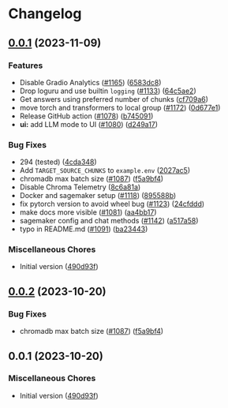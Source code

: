 # Changelog

## [0.0.1](https://github.com/jay-m-dev/privateGPT/compare/v0.0.2...v0.0.1) (2023-11-09)


### Features

* Disable Gradio Analytics ([#1165](https://github.com/jay-m-dev/privateGPT/issues/1165)) ([6583dc8](https://github.com/jay-m-dev/privateGPT/commit/6583dc84c082773443fc3973b1cdf8095fa3fec3))
* Drop loguru and use builtin `logging` ([#1133](https://github.com/jay-m-dev/privateGPT/issues/1133)) ([64c5ae2](https://github.com/jay-m-dev/privateGPT/commit/64c5ae214a9520151c9c2d52ece535867d799367))
* Get answers using preferred number of chunks ([cf709a6](https://github.com/jay-m-dev/privateGPT/commit/cf709a6b7a951fc333ef5a089b24179ca660469b))
* move torch and transformers to local group ([#1172](https://github.com/jay-m-dev/privateGPT/issues/1172)) ([0d677e1](https://github.com/jay-m-dev/privateGPT/commit/0d677e10b970aec222ec04837d0f08f1631b6d4a))
* Release GitHub action ([#1078](https://github.com/jay-m-dev/privateGPT/issues/1078)) ([b745091](https://github.com/jay-m-dev/privateGPT/commit/b7450911b25b0b70528fd4b620cffb90766e3448))
* **ui:** add LLM mode to UI ([#1080](https://github.com/jay-m-dev/privateGPT/issues/1080)) ([d249a17](https://github.com/jay-m-dev/privateGPT/commit/d249a17c330abd122e4988d35d94bcc2df980700))


### Bug Fixes

* 294 (tested) ([4cda348](https://github.com/jay-m-dev/privateGPT/commit/4cda348cf87f56ff237e376b03732b1b47a99215))
* Add `TARGET_SOURCE_CHUNKS` to `example.env` ([2027ac5](https://github.com/jay-m-dev/privateGPT/commit/2027ac563b6606199563632191b65f5105af8ebe))
* chromadb max batch size ([#1087](https://github.com/jay-m-dev/privateGPT/issues/1087)) ([f5a9bf4](https://github.com/jay-m-dev/privateGPT/commit/f5a9bf4e374b2d4c76438cf8a97cccf222ec8e6f))
* Disable Chroma Telemetry ([8c6a81a](https://github.com/jay-m-dev/privateGPT/commit/8c6a81a07fc9c800d53f62a33f5ae3b5247a22a6))
* Docker and sagemaker setup ([#1118](https://github.com/jay-m-dev/privateGPT/issues/1118)) ([895588b](https://github.com/jay-m-dev/privateGPT/commit/895588b82a06c2bc71a9e22fb840c7f6442a3b5b))
* fix pytorch version to avoid wheel bug ([#1123](https://github.com/jay-m-dev/privateGPT/issues/1123)) ([24cfddd](https://github.com/jay-m-dev/privateGPT/commit/24cfddd60f74aadd2dade4c63f6012a2489938a1))
* make docs more visible ([#1081](https://github.com/jay-m-dev/privateGPT/issues/1081)) ([aa4bb17](https://github.com/jay-m-dev/privateGPT/commit/aa4bb17a2e6a797b450fa11a45e0b0528b8efecf))
* sagemaker config and chat methods ([#1142](https://github.com/jay-m-dev/privateGPT/issues/1142)) ([a517a58](https://github.com/jay-m-dev/privateGPT/commit/a517a588c4927aa5c5c2a93e4f82a58f0599d251))
* typo in README.md ([#1091](https://github.com/jay-m-dev/privateGPT/issues/1091)) ([ba23443](https://github.com/jay-m-dev/privateGPT/commit/ba23443a70d323cd4f9a242b33fd9dce1bacd2db))


### Miscellaneous Chores

* Initial version ([490d93f](https://github.com/jay-m-dev/privateGPT/commit/490d93fdc1977443c92f6c42e57a1c585aa59430))

## [0.0.2](https://github.com/imartinez/privateGPT/compare/v0.0.1...v0.0.2) (2023-10-20)


### Bug Fixes

* chromadb max batch size ([#1087](https://github.com/imartinez/privateGPT/issues/1087)) ([f5a9bf4](https://github.com/imartinez/privateGPT/commit/f5a9bf4e374b2d4c76438cf8a97cccf222ec8e6f))

## 0.0.1 (2023-10-20)

### Miscellaneous Chores

* Initial version ([490d93f](https://github.com/imartinez/privateGPT/commit/490d93fdc1977443c92f6c42e57a1c585aa59430))

